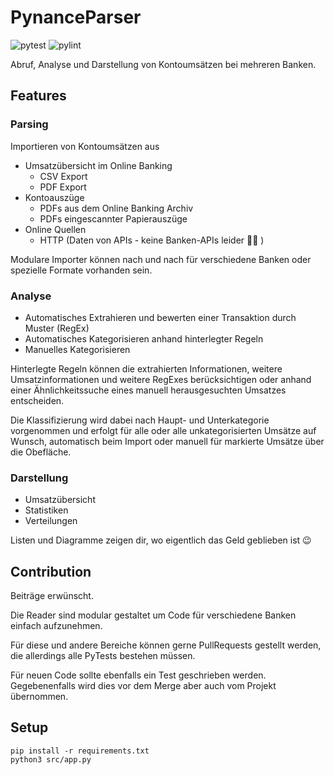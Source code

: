 # PynanceParser

![pytest](https://img.shields.io/badge/pytest-passed%20(21/21)-green)
![pylint](https://img.shields.io/badge/pylint-9.99-green)

Abruf, Analyse und Darstellung von Kontoumsätzen bei mehreren Banken.

## Features

### Parsing

Importieren von Kontoumsätzen aus

- Umsatzübersicht im Online Banking
    - CSV Export
    - PDF Export
- Kontoauszüge
    - PDFs aus dem Online Banking Archiv
    - PDFs eingescannter Papierauszüge
- Online Quellen
    - HTTP (Daten von APIs - keine Banken-APIs leider :man_shrugging: )

Modulare Importer können nach und nach für verschiedene Banken oder spezielle Formate vorhanden sein.

### Analyse

- Automatisches Extrahieren und bewerten einer Transaktion durch Muster (RegEx)
- Automatisches Kategorisieren anhand hinterlegter Regeln
- Manuelles Kategorisieren

Hinterlegte Regeln können die extrahierten Informationen, weitere Umsatzinformationen und weitere RegExes berücksichtigen oder anhand einer Ähnlichkeitssuche eines manuell herausgesuchten Umsatzes entscheiden.

Die Klassifizierung wird dabei nach Haupt- und Unterkategorie vorgenommen und erfolgt für alle oder alle unkategorisierten Umsätze auf Wunsch, automatisch beim Import oder manuell für markierte Umsätze über die Obefläche.

### Darstellung

- Umsatzübersicht
- Statistiken
- Verteilungen

Listen und Diagramme zeigen dir, wo eigentlich das Geld geblieben ist :wink:

## Contribution

Beiträge erwünscht.

Die Reader sind modular gestaltet um Code für verschiedene Banken einfach aufzunehmen.

Für diese und andere Bereiche können gerne PullRequests gestellt werden, die allerdings alle PyTests bestehen müssen.

Für neuen Code sollte ebenfalls ein Test geschrieben werden. Gegebenenfalls wird dies vor dem Merge aber auch vom Projekt übernommen.

## Setup

```
pip install -r requirements.txt
python3 src/app.py
```